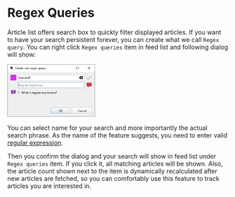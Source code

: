 Regex Queries
=============
Article list offers search box to quickly filter displayed articles. If you want to have your search persistent forever, you can create what we call `Regex query`. You can right click `Regex queries` item in feed list and following dialog will show:

<img alt="alt-img" src="images/query-dialog.png" width="200px">

You can select name for your search and more importantly the actual search phrase. As the name of the feature suggests, you need to enter valid [regular expression](https://learn.microsoft.com/en-us/dotnet/standard/base-types/regular-expression-language-quick-reference).

Then you confirm the dialog and your search will show in feed list under `Regex queries` item. If you click it, all matching articles will be shown. Also, the article count shown next to the item is dynamically recalculated after new articles are fetched, so you can comfortably use this feature to track articles you are interested in.